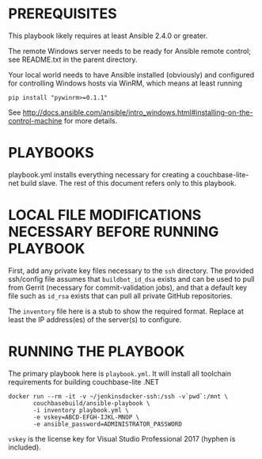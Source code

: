 # PREREQUISITES

This playbook likely requires at least Ansible 2.4.0 or greater.

The remote Windows server needs to be ready for Ansible remote
control; see README.txt in the parent directory.

Your local world needs to have Ansible installed (obviously) and configured
for controlling Windows hosts via WinRM, which means at least running

    pip install "pywinrm>=0.1.1"

See http://docs.ansible.com/ansible/intro_windows.html#installing-on-the-control-machine
for more details.

# PLAYBOOKS

playbook.yml installs everything necessary for creating a couchbase-lite-net
build slave. The rest of this document refers only to this playbook.

# LOCAL FILE MODIFICATIONS NECESSARY BEFORE RUNNING PLAYBOOK

First, add any private key files necessary to the `ssh` directory. The
provided ssh/config file assumes that `buildbot_id_dsa` exists and can
be used to pull from Gerrit (necessary for commit-validation jobs), and
that a default key file such as `id_rsa` exists that can pull all private
GitHub repositories.

The `inventory` file here is a stub to show the required format. Replace at
least the IP address(es) of the server(s) to configure.

# RUNNING THE PLAYBOOK

The primary playbook here is `playbook.yml`. It will install all toolchain
requirements for building couchbase-lite .NET

    docker run --rm -it -v ~/jenkinsdocker-ssh:/ssh -v`pwd`:/mnt \
           couchbasebuild/ansible-playbook \
           -i inventory playbook.yml \
           -e vskey=ABCD-EFGH-IJKL-MNOP \
           -e ansible_password=ADMINISTRATOR_PASSWORD

`vskey` is the license key for Visual Studio Professional 2017 (hyphen is included).
